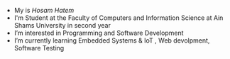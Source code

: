 - My is *Hosam Hatem*
- I'm Student at the Faculty of Computers and Information Science at Ain Shams University in second year
- I’m interested in Programming and Software Development
- I’m currently learning Embedded Systems & IoT , Web devolpment, Software Testing
